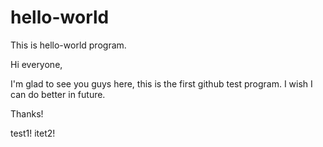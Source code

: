 # hello-world
This is hello-world program.

Hi everyone,

I'm glad to see you guys here, this is the first github test program. I wish I can do better in future.

Thanks!

test1!
itet2!
